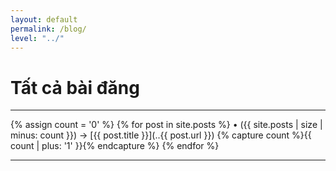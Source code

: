 ```yaml
---
layout: default
permalink: /blog/
level: "../"
---
```


# Tất cả bài đăng
---

{% assign count = '0' %}
{% for post in site.posts %}
&bull; ({{ site.posts | size | minus: count }}) &rarr; [{{ post.title }}](..{{ post.url }})
{% capture count %}{{ count | plus: '1' }}{% endcapture %}
{% endfor %}

---
